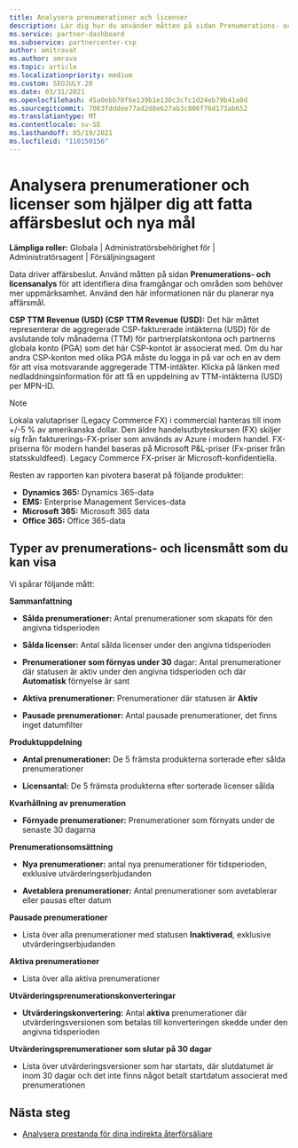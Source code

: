 ```yaml
---
title: Analysera prenumerationer och licenser
description: Lär dig hur du använder måtten på sidan Prenumerations- och licensanalys för att identifiera dina framgångar och områden som behöver mer uppmärksamhet.
ms.service: partner-dashboard
ms.subservice: partnercenter-csp
author: amitravat
ms.author: amrava
ms.topic: article
ms.localizationpriority: medium
ms.custom: SEOJULY.20
ms.date: 03/31/2021
ms.openlocfilehash: 45a0ebb70f6e139b1e130c3cfc1d24eb79b41a0d
ms.sourcegitcommit: 7063fdddee77ad2d8e627ab3c806f76d173ab652
ms.translationtype: MT
ms.contentlocale: sv-SE
ms.lasthandoff: 05/19/2021
ms.locfileid: "110150156"
---
```

# <a name="analyze-subscriptions-and-licenses-to-help-you-drive-business-decisions-and-new-goals"></a>Analysera prenumerationer och licenser som hjälper dig att fatta affärsbeslut och nya mål

**Lämpliga roller:** Globala | Administratörsbehörighet för | Administratörsagent | Försäljningsagent

Data driver affärsbeslut. Använd måtten på sidan **Prenumerations- och licensanalys** för att identifiera dina framgångar och områden som behöver mer uppmärksamhet. Använd den här informationen när du planerar nya affärsmål.

**CSP TTM Revenue (USD) (CSP TTM Revenue (USD):** Det här måttet representerar de aggregerade CSP-fakturerade intäkterna (USD) för de avslutande tolv månaderna (TTM) för partnerplatskontona och partnerns globala konto (PGA) som det här CSP-kontot är associerat med. Om du har andra CSP-konton med olika PGA måste du logga in på var och en av dem för att visa motsvarande aggregerade TTM-intäkter.  Klicka på länken med nedladdningsinformation för att få en uppdelning av TTM-intäkterna (USD) per MPN-ID.

>[!NOTE]
>Lokala valutapriser (Legacy Commerce FX) i commercial hanteras till inom +/-5 % av amerikanska dollar. Den äldre handelsutbyteskursen (FX) skiljer sig från fakturerings-FX-priser som används av Azure i modern handel. FX-priserna för modern handel baseras på Microsoft P&L-priser (Fx-priser från statsskuldfeed). Legacy Commerce FX-priser är Microsoft-konfidentiella.


Resten av rapporten kan pivotera baserat på följande produkter:

 - **Dynamics 365:** Dynamics 365-data  
 - **EMS:** Enterprise Management Services-data  
 - **Microsoft 365:** Microsoft 365 data  
 - **Office 365:** Office 365-data  


## <a name="types-of-subscription-and-license-metrics-you-can-view"></a>Typer av prenumerations- och licensmått som du kan visa

Vi spårar följande mått:

**Sammanfattning**  
 - **Sålda prenumerationer:** Antal prenumerationer som skapats för den angivna tidsperioden  
  
 - **Sålda licenser:** Antal sålda licenser under den angivna tidsperioden  
  
 - **Prenumerationer som förnyas under 30** dagar: Antal prenumerationer där statusen är aktiv under den angivna tidsperioden och där **Automatisk** förnyelse är sant
 
 - **Aktiva prenumerationer:** Prenumerationer där statusen är **Aktiv**  
 
 - **Pausade prenumerationer:** Antal pausade prenumerationer, det finns inget datumfilter  

**Produktuppdelning**
  
 - **Antal prenumerationer:** De 5 främsta produkterna sorterade efter sålda prenumerationer  
 
 - **Licensantal:** De 5 främsta produkterna efter sorterade licenser sålda

**Kvarhållning av prenumeration**

 - **Förnyade prenumerationer:** Prenumerationer som förnyats under de senaste 30 dagarna  

**Prenumerationsomsättning**  
 - **Nya prenumerationer:** antal nya prenumerationer för tidsperioden, exklusive utvärderingserbjudanden  
 
 - **Avetablera prenumerationer:** Antal prenumerationer som avetablerar eller pausas efter datum  

**Pausade prenumerationer** 
 
 - Lista över alla prenumerationer med statusen **Inaktiverad**, exklusive utvärderingserbjudanden  
  
**Aktiva prenumerationer**

 - Lista över alla aktiva prenumerationer  

**Utvärderingsprenumerationskonverteringar**  

 - **Utvärderingskonvertering:** Antal **aktiva** prenumerationer där utvärderingsversionen som betalas till konverteringen skedde under den angivna tidsperioden  

**Utvärderingsprenumerationer som slutar på 30 dagar**  

 - Lista över utvärderingsversioner som har startats, där slutdatumet är inom 30 dagar och det inte finns något betalt startdatum associerat med prenumerationen  



## <a name="next-steps"></a>Nästa steg

- [Analysera prestanda för dina indirekta återförsäljare](analyze-indirect-resellers.md)